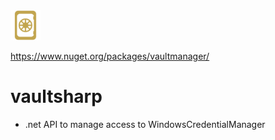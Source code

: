 <img src="https://raw.githubusercontent.com/Bhaal22/vaultmanager/master/resources/icon.png" width="48">

https://www.nuget.org/packages/vaultmanager/

# vaultsharp
  * .net API to manage access to WindowsCredentialManager
